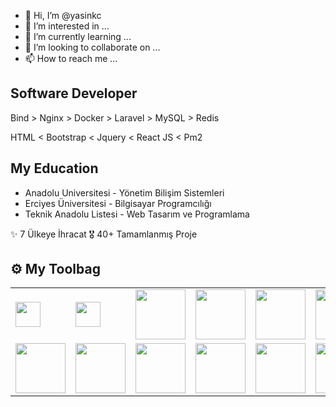 - 👋 Hi, I’m @yasinkc
- 👀 I’m interested in ...
- 🌱 I’m currently learning ...
- 💞️ I’m looking to collaborate on ...
- 📫 How to reach me ...

## Software Developer

Bind > Nginx > Docker > Laravel > MySQL > Redis

HTML < Bootstrap < Jquery < React JS < Pm2

## My Education
- Anadolu Universitesi - Yönetim Bilişim Sistemleri
- Erciyes Üniversitesi - Bilgisayar Programcılığı
- Teknik Anadolu Listesi - Web Tasarım  ve Programlama 



✨ 7 Ülkeye İhracat
🎖️ 40+ Tamamlanmış Proje




## ⚙️ My Toolbag
|||||||||||
|-|-|-|-|-|-|-|-|-|-|
|<img src="https://yasinilkaya.com.tr/images/skill/html.png" width="40">|<img src="https://yasinilkaya.com.tr/images/skill/javascript.png" width="40">|<img src="https://yasinilkaya.com.tr/images/skill/bootstrap.png" width="80">|<img src="https://yasinilkaya.com.tr/images/skill/php.png" width="80">|<img src="https://yasinilkaya.com.tr/images/skill/redis.png" width="80">|<img src="https://yasinilkaya.com.tr/images/skill/java.png" width="80">|<img src="https://yasinilkaya.com.tr/images/skill/nginx.png" width="80">|<img src="https://yasinilkaya.com.tr/images/skill/jquery.png" width="80">|<img src="https://yasinilkaya.com.tr/images/skill/laravel.jpg" width="80">|<img src="https://yasinilkaya.com.tr/images/skill/pm2.png" width="80">
|<img src="https://yasinilkaya.com.tr/images/skill/docker.svg" width="80">|<img src="https://yasinilkaya.com.tr/images/skill/vmware.png" width="80">|<img src="https://yasinilkaya.com.tr/images/skill/mysql.png" width="80">|<img src="https://yasinilkaya.com.tr/images/skill/tortoise-svn.png" width="80">|<img src="https://yasinilkaya.com.tr/images/skill/github.png" width="80">|<img src="https://yasinilkaya.com.tr/images/skill/cloudflare.png" width="80">|<img src="https://yasinilkaya.com.tr/images/skill/hotjar.svg" width="80">



